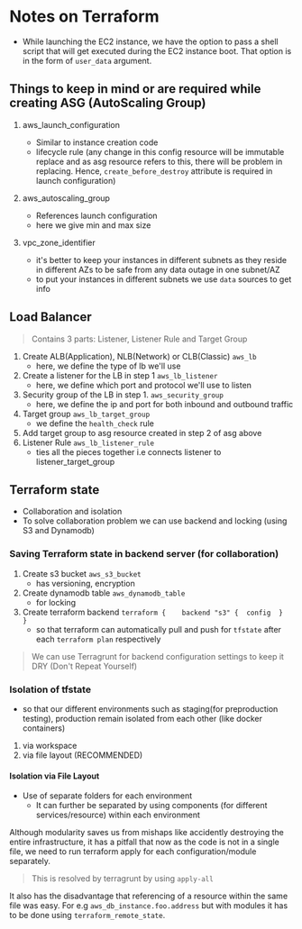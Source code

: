 # Notes on Terraform

- While launching the EC2 instance, we have the option to pass a shell script that will get executed during the EC2 instance boot. That option is in the form of `user_data` argument.

## Things to keep in mind or are required while creating ASG (AutoScaling Group)

1. aws_launch_configuration
    - Similar to instance creation code
    - lifecycle rule (any change in this config resource will be immutable replace and as asg resource refers to this, there will be problem in replacing. Hence, `create_before_destroy` attribute is required in launch configuration)

2. aws_autoscaling_group
    - References launch configuration
    - here we give min and max size

3. vpc_zone_identifier
    - it's better to keep your instances in different subnets as they reside in different AZs to be safe from any data outage in one subnet/AZ
    - to put your instances in different subnets we use `data` sources to get info

## Load Balancer

> Contains 3 parts: Listener, Listener Rule and Target Group

1. Create ALB(Application), NLB(Network) or CLB(Classic) 
`aws_lb`
    - here, we define the type of lb we'll use
2. Create a listener for the LB in step 1
`aws_lb_listener`
    - here, we define which port and protocol we'll use to listen
3. Security group of the LB in step 1.
`aws_security_group`
    - here, we define the ip and port for both inbound and outbound traffic
4. Target group
`aws_lb_target_group`
    - we define the `health_check` rule
5. Add target group to asg resource created in step 2 of asg above
6. Listener Rule
`aws_lb_listener_rule`
    - ties all the pieces together i.e connects listener to listener_target_group

## Terraform state

- Collaboration and isolation
- To solve collaboration problem we can use backend and locking (using S3 and Dynamodb)

### Saving Terraform state in backend server (for collaboration)

1. Create s3 bucket
`aws_s3_bucket`
    - has versioning, encryption
2. Create dynamodb table
`aws_dynamodb_table`
    - for locking
3. Create terraform backend
`terraform {    backend "s3" {  config  }   }`
    - so that terraform can automatically pull and push for `tfstate` after each `terraform plan` respectively

> We can use Terragrunt for backend configuration settings to keep it DRY (Don't Repeat Yourself)

### Isolation of tfstate

- so that our different environments such as staging(for preproduction testing), production remain isolated from each other (like docker containers)

1. via workspace 
2. via file layout (RECOMMENDED)

#### Isolation via File Layout

- Use of separate folders for each environment
  - It can further be separated by using components (for different services/resource) within each environment

Although modularity saves us from mishaps like accidently destroying the entire infrastructure, it has a pitfall that now as the code is not in a single file, we need to run terraform apply for each configuration/module separately.

> This is resolved by terragrunt by using `apply-all`

It also has the disadvantage that referencing of a resource within the same file was easy. For e.g `aws_db_instance.foo.address` but with modules it has to be done using `terraform_remote_state`.


